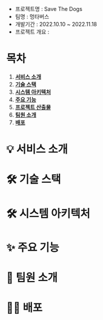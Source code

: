 
* 프로젝트명 : Save The Dogs
* 팀명 : 멍타버스
* 개발기간 : 2022.10.10 ~ 2022.11.18  
* 프로젝트 개요 :  <br/>


# 목차

1. [**서비스 소개**](#서비스-소개)
2. [**기술 스택**](#기술-스택)
3. [**시스템 아키텍처**](#시스템-아키텍처)
4. [**주요 기능**](#주요-기능)
5. [**프로젝트 산출물**](#프로젝트-산출물)
6. [**팀원 소개**](#팀원-소개)
7. [**배포**](#배포)



# 💡 서비스 소개


# 🛠️ 기술 스택




# 🛠️ 시스템 아키텍처


# ✨ 주요 기능

# 🤗 팀원 소개

# 🧞‍♂️ 배포
